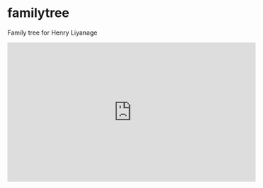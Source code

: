 # familytree
Family tree for Henry Liyanage

<iframe width="560" height="315" src="https://www.youtube.com/embed/9WW4Cl8alsI" frameborder="0" allow="accelerometer; autoplay; encrypted-media; gyroscope; picture-in-picture" allowfullscreen></iframe>
